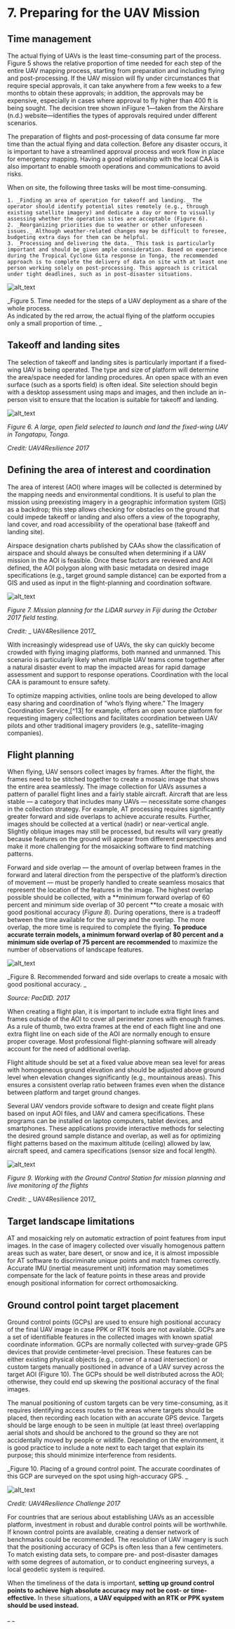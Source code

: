 # 7. Preparing for the UAV Mission

 


## Time management

The actual flying of UAVs is the least time-consuming part of the process. Figure 5 shows the relative proportion of time needed for each step of the entire UAV mapping process, starting from preparation and including flying and post-processing. If the UAV mission will fly under circumstances that require special approvals, it can take anywhere from a few weeks to a few months to obtain these approvals; in addition, the approvals may be expensive, especially in cases where approval to fly higher than 400 ft is being sought. The decision tree shown inFigure 1—taken from the Airshare (n.d.) website—identifies the types of approvals required under different scenarios. 

The preparation of flights and post-processing of data consume far more time than the actual flying and data collection. Before any disaster occurs, it is important to have a streamlined approval process and work flow in place for emergency mapping. Having a good relationship with the local CAA is also important to enable smooth operations and communications to avoid risks. 

When on site, the following three tasks will be most time-consuming.  



    1. _Finding an area of operation for takeoff and landing._ The operator should identify potential sites remotely (e.g., through existing satellite imagery) and dedicate a day or more to visually assessing whether the operation sites are acceptable (Figure 6).
    2. _Reorganizing priorities due to weather or other unforeseen issues._ Although weather-related changes may be difficult to foresee, budgeting extra days for them can be helpful.
    3. _Processing and delivering the data._ This task is particularly important and should be given ample consideration. Based on experience during the Tropical Cyclone Gita response in Tonga, the recommended approach is to complete the delivery of data on site with at least one person working solely on post-processing. This approach is critical under tight deadlines, such as in post-disaster situations. 

![alt_text](/images/Technical-Guidelines7.png)


_Figure 5. Time needed for the steps of a UAV deployment as a share of the whole process.   \
As indicated by the red arrow, the actual flying of the platform occupies only a small proportion of time.   _


## Takeoff and landing sites 

The selection of takeoff and landing sites is particularly important if a fixed-wing UAV is being operated. The type and size of platform will determine the area/space needed for landing procedures. An open space with an even surface (such as a sports field) is often ideal. Site selection should begin with a desktop assessment using maps and images, and then include an in-person visit to ensure that the location is suitable for takeoff and landing. 

![alt_text](/images/Technical-Guidelines8.png)


_Figure 6. A large, open field selected to launch and land the fixed-wing UAV in Tongatapu, Tonga._

_Credit:  UAV4Resilience 2017_


## Defining the area of interest and coordination

The area of interest (AOI) where images will be collected is determined by the mapping needs and environmental conditions. It is useful to plan the mission using preexisting imagery in a geographic information system (GIS) as a backdrop; this step allows checking for obstacles on the ground that could impede takeoff or landing and also offers a view of the topography, land cover, and road accessibility of the operational base (takeoff and landing site). 

Airspace designation charts published by CAAs show the classification of airspace and should always be consulted when determining if a UAV mission in the AOI is feasible. Once these factors are reviewed and AOI defined, the AOI polygon along with basic metadata on desired image specifications (e.g., target ground sample distance) can be exported from a GIS and used as input in the flight-planning and coordination software.

![alt_text](/images/Technical-Guidelines9.jpg)


_Figure 7. Mission planning for the LiDAR survey in Fiji during the October 2017 field testing._

_Credit:_ _ UAV4Resilience 2017_

With increasingly widespread use of UAVs, the sky can quickly become crowded with flying imaging platforms, both manned and unmanned. This scenario is particularly likely when multiple UAV teams come together after a natural disaster event to map the impacted areas for rapid damage assessment and support to response operations. Coordination with the local CAA is paramount to ensure safety. 

To optimize mapping activities, online tools are being developed to allow easy sharing and coordination of “who’s flying where.” The Imagery Coordination Service,[^13] for example, offers an open source platform for requesting imagery collections and facilitates coordination between UAV pilots and other traditional imagery providers (e.g., satellite-imaging companies). 


## Flight planning

When flying, UAV sensors collect images by frames. After the flight, the frames need to be stitched together to create a mosaic image that shows the entire area seamlessly. The image collection for UAVs assumes a pattern of parallel flight lines and a fairly stable aircraft. Aircraft that are less stable — a category that includes many UAVs — necessitate some changes in the collection strategy. For example, AT processing requires significantly greater forward and side overlaps to achieve accurate results. Further, images should be collected at a vertical (nadir) or near-vertical angle. Slightly oblique images may still be processed, but results will vary greatly because features on the ground will appear from different perspectives and make it more challenging for the mosaicking software to find matching patterns.

Forward and side overlap — the amount of overlap between frames in the forward and lateral direction from the perspective of the platform’s direction of movement — must be properly handled to create seamless mosaics that represent the location of the features in the image. The highest overlap possible should be collected, with a **minimum forward overlap of 60 percent and minimum side overlap of 30 percent **to create a mosaic with good positional accuracy (_Figure 8_). During operations, there is a tradeoff between the time available for the survey and the overlap. The more overlap, the more time is required to complete the flying. **To produce accurate terrain models, a minimum forward overlap of 80 percent and a minimum side overlap of 75 percent are recommended** to maximize the number of observations of landscape features.

![alt_text](/images/Technical-Guidelines10.jpg)


_Figure 8. Recommended forward and side overlaps to create a mosaic with good positional accuracy.  _

_Source:  PacDID. 2017_

When creating a flight plan, it is important to include extra flight lines and frames outside of the AOI to cover all perimeter zones with enough frames. As a rule of thumb, two extra frames at the end of each flight line and one extra flight line on each side of the AOI are normally enough to ensure proper coverage. Most professional flight-planning software will already account for the need of additional overlap.

Flight altitude should be set at a fixed value above mean sea level for areas with homogeneous ground elevation and should be adjusted above ground level when elevation changes significantly (e.g., mountainous areas). This ensures a consistent overlap ratio between frames even when the distance between platform and target ground changes.

Several UAV vendors provide software to design and create flight plans based on input AOI files, and UAV and camera specifications. These programs can be installed on laptop computers, tablet devices, and smartphones. These applications provide interactive methods for selecting the desired ground sample distance and overlap, as well as for optimizing flight patterns based on the maximum altitude (ceiling) allowed by law, aircraft speed, and camera specifications (sensor size and focal length).

![alt_text](/images/Technical-Guidelines11.jpg)


_Figure 9. Working with the Ground Control Station for mission planning and live monitoring of the flights_

_Credit:_ _ UAV4Resilience 2017_


## Target landscape limitations

AT and mosaicking rely on automatic extraction of point features from input images. In the case of imagery collected over visually homogenous pattern areas such as water, bare desert, or snow and ice, it is almost impossible for AT software to discriminate unique points and match frames correctly. Accurate IMU (inertial measurement unit) information may sometimes compensate for the lack of feature points in these areas and provide enough positional information for correct orthomosaicking.


## Ground control point target placement

Ground control points (GCPs) are used to ensure high positional accuracy of the final UAV image in case PPK or RTK tools are not available. GCPs are a set of identifiable features in the collected images with known spatial coordinate information. GCPs are normally collected with survey-grade GPS devices that provide centimeter-level precision. These features can be either existing physical objects (e.g., corner of a road intersection) or custom targets manually positioned in advance of a UAV survey across the target AOI (Figure 10). The GCPs should be well distributed across the AOI; otherwise, they could end up skewing the positional accuracy of the final images. 

The manual positioning of custom targets can be very time-consuming, as it requires identifying access routes to the areas where targets should be placed, then recording each location with an accurate GPS device. Targets should be large enough to be seen in multiple (at least three) overlapping aerial shots and should be anchored to the ground so they are not accidentally moved by people or wildlife. Depending on the environment, it is good practice to include a note next to each target that explain its purpose; this should minimize interference from residents.

_Figure 10. Placing of a ground control point. The accurate coordinates of this GCP are surveyed on the spot using high-accuracy GPS. _

![alt_text](/images/Technical-Guidelines11a.jpg)

_Credit:_  _UAV4Resilience Challenge 2017_

For countries that are serious about establishing UAVs as an accessible platform, investment in robust and durable control points will be worthwhile. If known control points are available, creating a denser network of benchmarks could be recommended. The resolution of UAV imagery is such that the positioning accuracy of GCPs is often less than a few centimeters. To match existing data sets, to compare pre- and post-disaster damages with some degrees of automation, or to conduct engineering surveys, a local geodetic system is required.

When the timeliness of the data is important, **setting up ground control points to achieve** **high absolute accuracy may not be cost- or time-effective.** In these situations, **a UAV equipped with an RTK or PPK system should be used instead.**

_ _